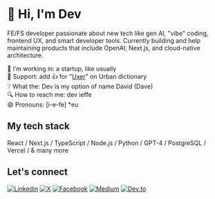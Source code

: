 # 👋 Hi, I'm Dev

FE/FS developer passionate about new tech like gen AI, "vibe" coding, frontend UX, and smart developer tools. Currently building and help maintaining products that include OpenAI, Next.js, and cloud-native architecture.  
  
🔭 I’m working in: a startup, like usually  
👋 Support: add 👍 for "[Uxer](https://www.urbandictionary.com/define.php?term=uxer)" on Urban dictionary   
❔ What the: Dev is my option of name David (Dave)  
🔍 How to reach me: dev ieffe   
😄 Pronouns: [i-e-fe] *eu
   
## My tech stack
React / Next.js / TypeScript / Node.js / Python / GPT-4 / PostgreSQL / Vercel / & many more
  
## Let's connect  
[![Linkedin](https://img.shields.io/badge/LinkedIn-0077B5?style=for-the-badge&logo=linkedin&logoColor=white)](https://www.linkedin.com/in/devieffe) 
[![X](https://img.shields.io/badge/X-000000?style=for-the-badge&logo=x&logoColor=white)](https://x.com/devieffe) 
[![Facebook](https://img.shields.io/badge/Facebook-1877F2?style=for-the-badge&logo=facebook&logoColor=white)](https://www.facebook.com/devieffe) 
[![Medium](https://img.shields.io/badge/Medium-12100E?style=for-the-badge&logo=medium&logoColor=white)](https://medium.com/@devieffe) 
[![Dev.to](https://img.shields.io/badge/dev.to-E0E0E0?style=for-the-badge&logo=devdotto&logoColor=black)](https://dev.to/devy)
  

